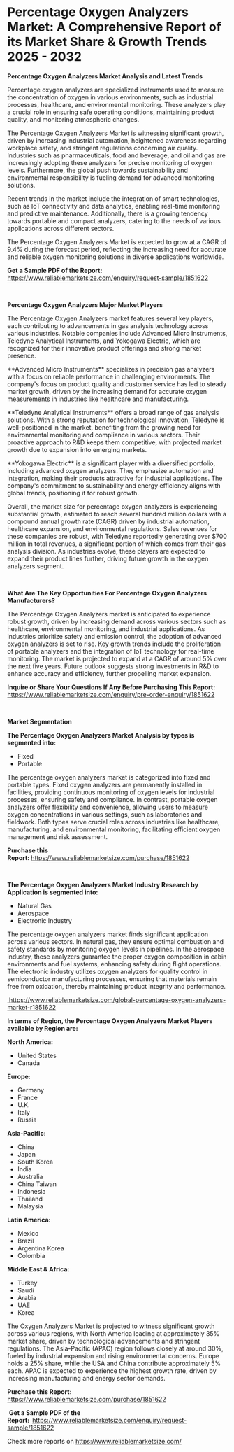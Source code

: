 <p><h1>Percentage Oxygen Analyzers Market: A Comprehensive Report of its Market Share & Growth Trends 2025 - 2032</h1></p><p><strong>Percentage Oxygen Analyzers Market Analysis and Latest Trends</strong></p>
<p><p>Percentage oxygen analyzers are specialized instruments used to measure the concentration of oxygen in various environments, such as industrial processes, healthcare, and environmental monitoring. These analyzers play a crucial role in ensuring safe operating conditions, maintaining product quality, and monitoring atmospheric changes.</p><p>The Percentage Oxygen Analyzers Market is witnessing significant growth, driven by increasing industrial automation, heightened awareness regarding workplace safety, and stringent regulations concerning air quality. Industries such as pharmaceuticals, food and beverage, and oil and gas are increasingly adopting these analyzers for precise monitoring of oxygen levels. Furthermore, the global push towards sustainability and environmental responsibility is fueling demand for advanced monitoring solutions.</p><p>Recent trends in the market include the integration of smart technologies, such as IoT connectivity and data analytics, enabling real-time monitoring and predictive maintenance. Additionally, there is a growing tendency towards portable and compact analyzers, catering to the needs of various applications across different sectors.</p><p>The Percentage Oxygen Analyzers Market is expected to grow at a CAGR of 9.4% during the forecast period, reflecting the increasing need for accurate and reliable oxygen monitoring solutions in diverse applications worldwide.</p></p>
<p><strong>Get a Sample PDF of the Report:&nbsp;</strong> <a href="https://www.reliablemarketsize.com/enquiry/request-sample/1851622?utm_campaign=1133&utm_medium=2&utm_source=Github&utm_content=ia&utm_term=28022025&utm_id=percentage-oxygen-analyzers">https://www.reliablemarketsize.com/enquiry/request-sample/1851622</a></p>
<p>&nbsp;</p>
<p><strong>Percentage Oxygen Analyzers Major Market Players</strong></p>
<p><p>The Percentage Oxygen Analyzers market features several key players, each contributing to advancements in gas analysis technology across various industries. Notable companies include Advanced Micro Instruments, Teledyne Analytical Instruments, and Yokogawa Electric, which are recognized for their innovative product offerings and strong market presence.</p><p>**Advanced Micro Instruments** specializes in precision gas analyzers with a focus on reliable performance in challenging environments. The company's focus on product quality and customer service has led to steady market growth, driven by the increasing demand for accurate oxygen measurements in industries like healthcare and manufacturing.</p><p>**Teledyne Analytical Instruments** offers a broad range of gas analysis solutions. With a strong reputation for technological innovation, Teledyne is well-positioned in the market, benefiting from the growing need for environmental monitoring and compliance in various sectors. Their proactive approach to R&D keeps them competitive, with projected market growth due to expansion into emerging markets.</p><p>**Yokogawa Electric** is a significant player with a diversified portfolio, including advanced oxygen analyzers. They emphasize automation and integration, making their products attractive for industrial applications. The company's commitment to sustainability and energy efficiency aligns with global trends, positioning it for robust growth.</p><p>Overall, the market size for percentage oxygen analyzers is experiencing substantial growth, estimated to reach several hundred million dollars with a compound annual growth rate (CAGR) driven by industrial automation, healthcare expansion, and environmental regulations. Sales revenues for these companies are robust, with Teledyne reportedly generating over $700 million in total revenues, a significant portion of which comes from their gas analysis division. As industries evolve, these players are expected to expand their product lines further, driving future growth in the oxygen analyzers segment.</p></p>
<p>&nbsp;</p>
<p><strong>What Are The Key Opportunities For Percentage Oxygen Analyzers Manufacturers?</strong></p>
<p><p>The Percentage Oxygen Analyzers market is anticipated to experience robust growth, driven by increasing demand across various sectors such as healthcare, environmental monitoring, and industrial applications. As industries prioritize safety and emission control, the adoption of advanced oxygen analyzers is set to rise. Key growth trends include the proliferation of portable analyzers and the integration of IoT technology for real-time monitoring. The market is projected to expand at a CAGR of around 5% over the next five years. Future outlook suggests strong investments in R&D to enhance accuracy and efficiency, further propelling market expansion.</p></p>
<p><strong>Inquire or Share Your Questions If Any Before Purchasing This Report:</strong> <a href="https://www.reliablemarketsize.com/enquiry/pre-order-enquiry/1851622?utm_campaign=1133&utm_medium=2&utm_source=Github&utm_content=ia&utm_term=28022025&utm_id=percentage-oxygen-analyzers">https://www.reliablemarketsize.com/enquiry/pre-order-enquiry/1851622</a></p>
<p>&nbsp;</p>
<p><strong>Market Segmentation</strong></p>
<p><strong>The Percentage Oxygen Analyzers Market Analysis by types is segmented into:</strong></p>
<p><ul><li>Fixed</li><li>Portable</li></ul></p>
<p><p>The percentage oxygen analyzers market is categorized into fixed and portable types. Fixed oxygen analyzers are permanently installed in facilities, providing continuous monitoring of oxygen levels for industrial processes, ensuring safety and compliance. In contrast, portable oxygen analyzers offer flexibility and convenience, allowing users to measure oxygen concentrations in various settings, such as laboratories and fieldwork. Both types serve crucial roles across industries like healthcare, manufacturing, and environmental monitoring, facilitating efficient oxygen management and risk assessment.</p></p>
<p><strong>Purchase this Report:&nbsp;</strong><a href="https://www.reliablemarketsize.com/purchase/1851622?utm_campaign=1133&utm_medium=2&utm_source=Github&utm_content=ia&utm_term=28022025&utm_id=percentage-oxygen-analyzers">https://www.reliablemarketsize.com/purchase/1851622</a></p>
<p>&nbsp;</p>
<p><strong>The Percentage Oxygen Analyzers Market Industry Research by Application is segmented into:</strong></p>
<p><ul><li>Natural Gas</li><li>Aerospace</li><li>Electronic Industry</li></ul></p>
<p><p>The percentage oxygen analyzers market finds significant application across various sectors. In natural gas, they ensure optimal combustion and safety standards by monitoring oxygen levels in pipelines. In the aerospace industry, these analyzers guarantee the proper oxygen composition in cabin environments and fuel systems, enhancing safety during flight operations. The electronic industry utilizes oxygen analyzers for quality control in semiconductor manufacturing processes, ensuring that materials remain free from oxidation, thereby maintaining product integrity and performance.</p></p>
<p><a href="https://www.reliablemarketsize.com/global-percentage-oxygen-analyzers-market-r1851622?utm_campaign=1133&utm_medium=2&utm_source=Github&utm_content=ia&utm_term=28022025&utm_id=percentage-oxygen-analyzers">&nbsp;https://www.reliablemarketsize.com/global-percentage-oxygen-analyzers-market-r1851622</a></p>
<p><strong>In terms of Region, the Percentage Oxygen Analyzers Market Players available by Region are:</strong></p>
<p>
    <p> <strong> North America: </strong>
        <ul>
            <li>United States</li>
            <li>Canada</li>
        </ul>
        </p> 
    <p> <strong> Europe: </strong>
        <ul>
            <li>Germany</li>
            <li>France</li>
            <li>U.K.</li>
            <li>Italy</li>
            <li>Russia</li>
        </ul>
        </p> 
    <p> <strong> Asia-Pacific: </strong>
        <ul>
            <li>China</li>
            <li>Japan</li>
            <li>South Korea</li>
            <li>India</li>
            <li>Australia</li>
            <li>China Taiwan</li>
            <li>Indonesia</li>
            <li>Thailand</li>
            <li>Malaysia</li>
        </ul>
        </p> 
    <p> <strong> Latin America: </strong>
        <ul>
            <li>Mexico</li>
            <li>Brazil</li>
            <li>Argentina Korea</li>
            <li>Colombia</li>
        </ul>
        </p> 
    <p> <strong> Middle East & Africa: </strong>
        <ul>
            <li>Turkey</li>
            <li>Saudi</li>
            <li>Arabia</li>
            <li>UAE</li>
            <li>Korea</li>
        </ul>
    </p>
    </p>
<p><p>The Oxygen Analyzers Market is projected to witness significant growth across various regions, with North America leading at approximately 35% market share, driven by technological advancements and stringent regulations. The Asia-Pacific (APAC) region follows closely at around 30%, fueled by industrial expansion and rising environmental concerns. Europe holds a 25% share, while the USA and China contribute approximately 5% each. APAC is expected to experience the highest growth rate, driven by increasing manufacturing and energy sector demands.</p></p>
<p><strong>Purchase this Report: </strong><a href="https://www.reliablemarketsize.com/purchase/1851622?utm_campaign=1133&utm_medium=2&utm_source=Github&utm_content=ia&utm_term=28022025&utm_id=percentage-oxygen-analyzers">https://www.reliablemarketsize.com/purchase/1851622</a></p>
<p>&nbsp;<strong>Get a Sample PDF of the Report:&nbsp;&nbsp;</strong><a href="https://www.reliablemarketsize.com/enquiry/request-sample/1851622?utm_campaign=1133&utm_medium=2&utm_source=Github&utm_content=ia&utm_term=28022025&utm_id=percentage-oxygen-analyzers">https://www.reliablemarketsize.com/enquiry/request-sample/1851622</a></p>
<p><strong></strong></p>
<p>Check more reports on <a href="https://www.reliablemarketsize.com/?utm_campaign=1133&utm_medium=2&utm_source=Github&utm_content=ia&utm_term=28022025&utm_id=percentage-oxygen-analyzers">https://www.reliablemarketsize.com/</a></p>